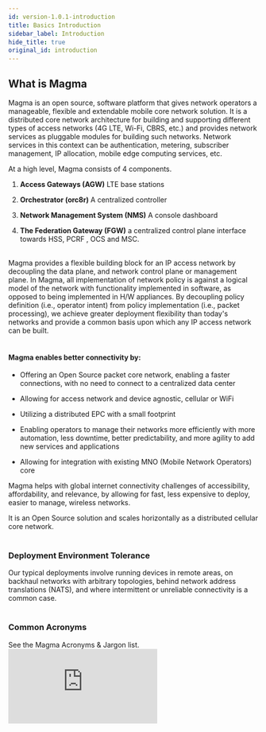 ```yaml
---
id: version-1.0.1-introduction
title: Basics Introduction
sidebar_label: Introduction
hide_title: true
original_id: introduction
---
```

## What is Magma

Magma is an open source, software platform that gives network operators
a manageable, flexible and extendable mobile core network solution. It
is a distributed core network architecture for building and supporting
different types of access networks (4G LTE, Wi-Fi, CBRS, etc.) and
provides network services as pluggable modules for building such
networks. Network services in this context can be authentication,
metering, subscriber management, IP allocation, mobile edge computing
services, etc.

At a high level, Magma consists of 4 components.

1.  **Access Gateways (AGW)** LTE base stations

2.  **Orchestrator (orc8r)**  A centralized controller 

3.  **Network Management System (NMS)**  A console dashboard

4.  **The Federation Gateway (FGW)** a centralized control plane
    interface towards HSS, PCRF , OCS and MSC.<br><br/>

Magma provides a flexible building block for an IP access network by
decoupling the data plane, and network control plane or management
plane. In Magma, all implementation of network policy is against a
logical model of the network with functionality implemented in software,
as opposed to being implemented in H/W appliances. By decoupling policy
definition (i.e., operator intent) from policy implementation (i.e.,
packet processing), we achieve greater deployment flexibility than
today\'s networks and provide a common basis upon which any IP access
network can be built.<br><br/>

#### Magma enables better connectivity by:

-   Offering an Open Source packet core network, enabling a faster
    connections, with no need to connect to a centralized data center

-   Allowing for access network and device agnostic, cellular or WiFi

-   Utilizing a distributed EPC with a small footprint

-   Enabling operators to manage their networks more efficiently with
    more automation, less downtime, better predictability, and more
    agility to add new services and applications

-   Allowing for integration with existing MNO (Mobile Network
    Operators) core

Magma helps with global internet connectivity challenges of
accessibility, affordability, and relevance, by allowing for fast, less
expensive to deploy, easier to manage, wireless networks.

It is an Open Source solution and scales horizontally as a distributed
cellular core network.<br><br/>

### Deployment Environment Tolerance
Our typical deployments involve running devices in remote areas, on
backhaul networks with arbitrary topologies, behind network address
translations (NATS), and where intermittent or unreliable connectivity
is a common case.<br><br/>

### Common Acronyms

See the Magma Acronyms & Jargon list.
![Magma Acronyms & Jargon list](https://github.com/englishthomas/training/blob/master/Docusaurus/assets/FBC_Acronymns.pdf "FBC Acronyms") <br />
